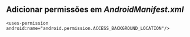 ## Adicionar permissões em __*AndroidManifest.xml*__

```
<uses-permission android:name="android.permission.ACCESS_BACKGROUND_LOCATION"/>
```

